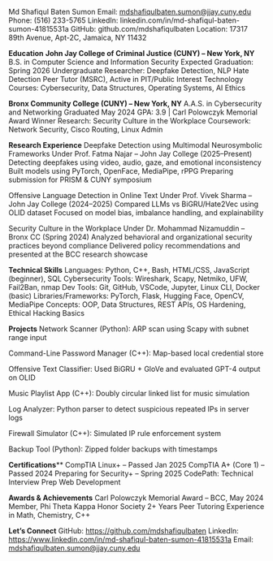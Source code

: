 Md Shafiqul Baten Sumon
Email: mdshafiqulbaten.sumon@jjay.cuny.edu
Phone: (516) 233-5765
LinkedIn: linkedin.com/in/md-shafiqul-baten-sumon-41815531a
GitHub: github.com/mdshafiqulbaten
Location: 17317 89th Avenue, Apt-2C, Jamaica, NY 11432

**Education**
**John Jay College of Criminal Justice (CUNY) – New York, NY**
B.S. in Computer Science and Information Security
Expected Graduation: Spring 2026
Undergraduate Researcher: Deepfake Detection, NLP Hate Detection
Peer Tutor (MSRC), Active in PIT/Public Interest Technology
Courses: Cybersecurity, Data Structures, Operating Systems, AI Ethics

**Bronx Community College (CUNY) – New York, NY**
A.A.S. in Cybersecurity and Networking
Graduated May 2024
GPA: 3.9 | Carl Polowczyk Memorial Award Winner
Research: Security Culture in the Workplace
Coursework: Network Security, Cisco Routing, Linux Admin

**Research Experience**
Deepfake Detection using Multimodal Neurosymbolic Frameworks
Under Prof. Fatma Najar – John Jay College (2025–Present)
Detecting deepfakes using video, audio, gaze, and emotional inconsistency
Built models using PyTorch, OpenFace, MediaPipe, rPPG
Preparing submission for PRISM & CUNY symposium

Offensive Language Detection in Online Text
Under Prof. Vivek Sharma – John Jay College (2024–2025)
Compared LLMs vs BiGRU/Hate2Vec using OLID dataset
Focused on model bias, imbalance handling, and explainability

Security Culture in the Workplace
Under Dr. Mohammad Nizamuddin – Bronx CC (Spring 2024)
Analyzed behavioral and organizational security practices beyond compliance
Delivered policy recommendations and presented at the BCC research showcase

**Technical Skills**
Languages: Python, C++, Bash, HTML/CSS, JavaScript (beginner), SQL
Cybersecurity Tools: Wireshark, Scapy, Netmiko, UFW, Fail2Ban, nmap
Dev Tools: Git, GitHub, VSCode, Jupyter, Linux CLI, Docker (basic)
Libraries/Frameworks: PyTorch, Flask, Hugging Face, OpenCV, MediaPipe
Concepts: OOP, Data Structures, REST APIs, OS Hardening, Ethical Hacking Basics

**Projects**
Network Scanner (Python): ARP scan using Scapy with subnet range input

Command-Line Password Manager (C++): Map-based local credential store

Offensive Text Classifier: Used BiGRU + GloVe and evaluated GPT-4 output on OLID

Music Playlist App (C++): Doubly circular linked list for music simulation

Log Analyzer: Python parser to detect suspicious repeated IPs in server logs

Firewall Simulator (C++): Simulated IP rule enforcement system

Backup Tool (Python): Zipped folder backups with timestamps


**Certifications****
CompTIA Linux+ – Passed Jan 2025
CompTIA A+ (Core 1) – Passed 2024
Preparing for Security+ – Spring 2025
CodePath:
Technical Interview Prep
Web Development

**Awards & Achievements**
Carl Polowczyk Memorial Award – BCC, May 2024
Member, Phi Theta Kappa Honor Society
2+ Years Peer Tutoring Experience in Math, Chemistry, C++

**Let’s Connect**
GitHub: https://github.com/mdshafiqulbaten
LinkedIn: https://www.linkedin.com/in/md-shafiqul-baten-sumon-41815531a
Email: mdshafiqulbaten.sumon@jjay.cuny.edu
